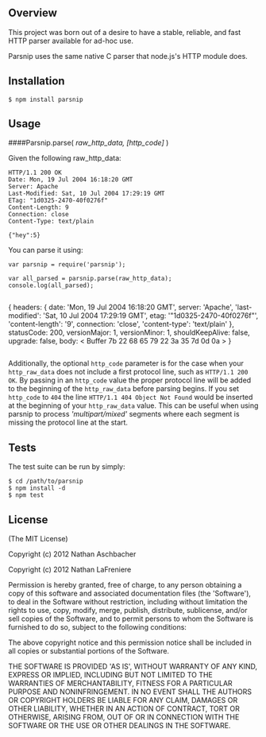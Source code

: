 ## Overview

This project was born out of a desire to have a stable, reliable, and fast HTTP parser available for ad-hoc use.

Parsnip uses the same native C parser that node.js's HTTP module does.

## Installation

    $ npm install parsnip

## Usage
####Parsnip.parse( *raw_http_data, [http_code]* )

Given the following raw_http_data:

```
HTTP/1.1 200 OK
Date: Mon, 19 Jul 2004 16:18:20 GMT
Server: Apache
Last-Modified: Sat, 10 Jul 2004 17:29:19 GMT
ETag: "1d0325-2470-40f0276f"
Content-Length: 9
Connection: close
Content-Type: text/plain

{"hey":5}
```

You can parse it using:

```
var parsnip = require('parsnip');

var all_parsed = parsnip.parse(raw_http_data);
console.log(all_parsed);
```

>```
{
    headers: {
        date: 'Mon, 19 Jul 2004 16:18:20 GMT',
        server: 'Apache',
        'last-modified': 'Sat, 10 Jul 2004 17:29:19 GMT',
        etag: '"1d0325-2470-40f0276f"',
        'content-length': '9',
        connection: 'close',
        'content-type': 'text/plain'
    },
    statusCode: 200,
    versionMajor: 1,
    versionMinor: 1,
    shouldKeepAlive: false,
    upgrade: false,
    body: < Buffer 7b 22 68 65 79 22 3a 35 7d 0d 0a >
}
>```

Additionally, the optional `http_code` parameter is for the case when your `http_raw_data` does not include a first protocol line, such as `HTTP/1.1 200 OK`.  By passing in an `http_code` value the proper protocol line will be added to the beginning of the `http_raw_data` before parsing begins.  If you set `http_code` to `404` the line `HTTP/1.1 404 Object Not Found` would be inserted at the beginning of your `http_raw_data` value.  This can be useful when using parsnip to process _'multipart/mixed'_ segments where each segment is missing the protocol line at the start. 

## Tests

The test suite can be run by simply:

    $ cd /path/to/parsnip
    $ npm install -d
    $ npm test

## License

(The MIT License)

Copyright (c) 2012 Nathan Aschbacher

Copyright (c) 2012 Nathan LaFreniere

Permission is hereby granted, free of charge, to any person obtaining a copy of
this software and associated documentation files (the 'Software'), to deal in
the Software without restriction, including without limitation the rights to
use, copy, modify, merge, publish, distribute, sublicense, and/or sell copies of
the Software, and to permit persons to whom the Software is furnished to do so,
subject to the following conditions:

The above copyright notice and this permission notice shall be included in all
copies or substantial portions of the Software.

THE SOFTWARE IS PROVIDED 'AS IS', WITHOUT WARRANTY OF ANY KIND, EXPRESS OR
IMPLIED, INCLUDING BUT NOT LIMITED TO THE WARRANTIES OF MERCHANTABILITY, FITNESS
FOR A PARTICULAR PURPOSE AND NONINFRINGEMENT. IN NO EVENT SHALL THE AUTHORS OR
COPYRIGHT HOLDERS BE LIABLE FOR ANY CLAIM, DAMAGES OR OTHER LIABILITY, WHETHER
IN AN ACTION OF CONTRACT, TORT OR OTHERWISE, ARISING FROM, OUT OF OR IN
CONNECTION WITH THE SOFTWARE OR THE USE OR OTHER DEALINGS IN THE SOFTWARE.